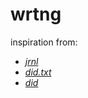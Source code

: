 # wrtng

inspiration from:
- *[jrnl](https://jrnl.sh/)*
- *[did.txt](https://theptrk.com/2018/07/11/did-txt-file/)*
- *[did](https://marmelab.com/blog/2018/11/08/a-developers-diary.html)*

